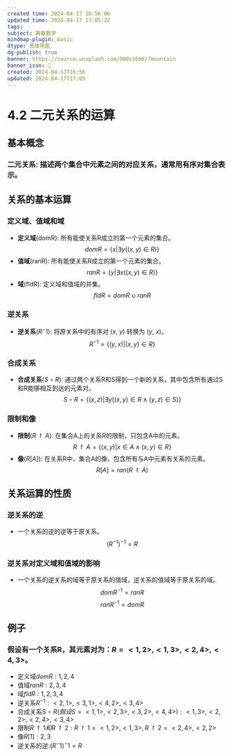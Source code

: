 ```yaml
---
created time: 2024-04-17 16:56:06
updated time: 2024-04-17 17:05:22
tags: 
subject: 离散数学
mindmap-plugin: basic
dtype: 思维导图
dg-publish: true
banner: https://source.unsplash.com/900x1600/?mountain
banner_icon: 👾
created: 2024-04-17T16:56
updated: 2024-04-17T17:05
---
```


# 4.2 二元关系的运算

## 基本概念

### **二元关系**: 描述两个集合中元素之间的对应关系，通常用有序对集合表示。

## 关系的基本运算

### 定义域、值域和域
- **定义域**(domR): 所有能使关系R成立的第一个元素的集合。
    $$
    domR = \{ x | \exists y ((x, y) \in R) \}
    $$
- **值域**(ranR): 所有能使关系R成立的第一个元素的集合。
    $$
    ranR = \{ y | \exists x ((x, y) \in R) \}
    $$
- **域**(fldR): 定义域和值域的并集。
    $$
    fldR = domR \cup ranR
    $$

### 逆关系
- **逆关系**($R^-1$): 将原关系中的有序对 ($x$, $y$) 转换为 ($y$, $x$)。
    $$
    R^{-1} = \{ (y, x) | (x, y) \in R \}
    $$

### 合成关系
- **合成关系**($S ∘ R$): 通过两个关系R和S得到一个新的关系，其中包含所有通过S和R能够相互到达的元素对。
    $$
    S \circ R = \{ (x, z) | \exists y ((x, y) \in R \land (y, z) \in S) \}
    $$

### 限制和像
- **限制**($R↾A$): 在集合A上的关系R的限制，只包含A中的元素。
    $$
    R↾A = \{ (x, y) | x \in A \land (x, y) \in R \}
    $$
- **像**($R[A]$): 在关系R中，集合A的像，包含所有与A中元素有关系的元素。
    $$
    R[A] = ran(R↾A)
    $$

## 关系运算的性质

### 逆关系的逆
- 一个关系的逆的逆等于原关系。
    $$
    (R^{-1})^{-1} = R
    $$

### 逆关系对定义域和值域的影响
- 一个关系的逆关系的域等于原关系的值域，逆关系的值域等于原关系的域。
    $$
    domR^{-1} = ranR
    $$
    $$
    ranR^{-1} = domR
    $$

## 例子

### 假设有一个关系R，其元素对为：$R = {<1,2>, <1,3>, <2,4>, <4,3>}$。
- 定义域$domR: {1, 2, 4}$
- 值域$ranR: {2, 3, 4}$
- 域$fldR: {1, 2, 3, 4}$
- 逆关系$R^{-1}: {<2,1>, <3,1>, <4,2>, <3,4>}$
- 合成关系S ∘ $R (假设S = {<1,1>, <2,3>, <3,2>, <4,4>}): {<1,3>, <2,2>, <2,4>, <3,4>}$
- 限制$R↾{1}和R↾{2}: R↾{1} = {<1,2>, <1,3>}, R↾{2} = {<2,4>, <2,2>}$
- 像$R[{1}]: {2, 3}$
- 逆关系的逆:$(R^-1)^-1 = R$